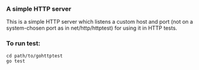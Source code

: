 
### A simple HTTP server

This is a simple HTTP server which listens a custom host and port (not on a system-chosen port as in net/http/httptest) for using it in HTTP tests.

### To run test:

    cd path/to/gohttptest
    go test
